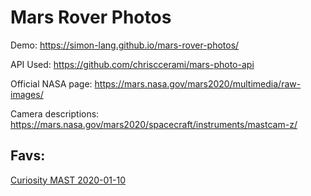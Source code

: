 # Mars Rover Photos

Demo: https://simon-lang.github.io/mars-rover-photos/

API Used: https://github.com/chrisccerami/mars-photo-api

Official NASA page: https://mars.nasa.gov/mars2020/multimedia/raw-images/

Camera descriptions: https://mars.nasa.gov/mars2020/spacecraft/instruments/mastcam-z/

## Favs:

[Curiosity MAST 2020-01-10](https://mars.nasa.gov/msl-raw-images/msss/02641/mcam/2641ML0138310241001179C00_DXXX.jpg)

